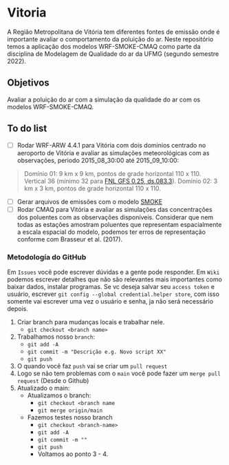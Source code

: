 # Vitoria
A Região Metropolitana de Vitória tem diferentes fontes de emissão onde é importante avaliar o comportamento da poluição do ar. Neste repositório temos a aplicação dos modelos WRF-SMOKE-CMAQ como parte da disciplina de Modelagem de Qualidade do ar da UFMG (segundo semestre 2022).

## Objetivos
Avaliar a poluição do ar com a simulação da qualidade do ar com os modelos WRF-SMOKE-CMAQ.

## To do list
- [ ] Rodar WRF-ARW 4.4.1 para Vitória com dois dominios centrado no aeroporto de Vitória e avaliar as simulações meteorológicas com as observações, periodo 2015_08_30:00 até 2015_09_10:00: 
> Domínio 01: 9 km x 9 km, pontos de grade horizontal 110 x 110. Vertical 36 (mínimo 32 para [FNL GFS 0.25, ds.083.3](https://rda.ucar.edu/datasets/ds083.3/)).
> Domínio 02: 3 km x 3 km, pontos de grade horizontal 110 x 110.
- [ ] Gerar arquivos de emissões com o modelo [SMOKE](https://www.cmascenter.org/smoke/)
- [ ] Rodar CMAQ para Vitória e avaliar as simulações das concentrações dos poluentes com as observações disponíveis. Considerar que nem todas as estações amostram poluentes que representam espacialmente a escala espacial do modelo, podemos ter erros de representação conforme com Brasseur et al. (2017).

### Metodología do GitHub
Em `Issues` você pode escrever dúvidas e a gente pode responder. Em `Wiki` podemos escrever detalhes que não são relevantes mais importantes como baixar dados, instalar programas. Se vc deseja salvar seu `access token` e usuário, escrever `git config --global credential.helper store`, com isso somente vai escrever uma vez o usuário e senha, ja não será necessário depois.

  1. Criar branch para mudanças locais e trabalhar nele.  
     - `git checkout <branch name>`
  2. Trabalhamos nosso `branch`:
     - `git add -A`
     - `git commit -m "Descrição e.g. Novo script XX"`
     - `git push`
  3. O quando você faz `push` vai se criar um `pull request`
  4. Logo se não tem problemas com o `main` você pode fazer um `merge pull request` (Desde o Github)
  5. Atualizado o main:
     - Atualizamos o branch:
        - `git checkout <branch name`
        - `git merge origin/main`
     - Fazemos testes nosso branch
        - `git checkout <branch-name>`
        - `git add -A`
        - `git commit -m ""`
        - `git push`
        - Voltamos ao ponto 3 - 4.
